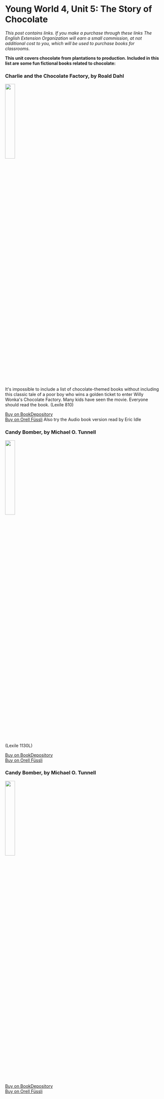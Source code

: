 # Young World 4, Unit 5: The Story of Chocolate

 *This post contains links. If you make a purchase through these links The English Extension Organization will earn a small commission, at not additional cost to you, which will be used to purchase books for classrooms.*

**This unit covers chocolate from plantations to production.  Included in this list are some fun fictional books related to chocolate:**

### Charlie and the Chocolate Factory, by Roald Dahl

<img src="https://imgur.com/.png" width="25%" />

It's impossible to include a list of chocolate-themed books without including this classic tale of a poor boy who wins a golden ticket to enter Willy Wonka's Chocolate Factory.  Many kids have seen the movie.  Everyone should read the book.  (Lexile 810)

<a href="https://www.bookdepository.com/Ca-oer-al-l/978103?ref=grid-view&qid=16&sr=1-1" rel="nofollow"> Buy on BookDepository</a>  
<a href="https://www.orellfuessli.ch/shop/home/artikeldetails/A10" rel="nofollow">Buy on Orell Füssli</a>
Also try the Audio book version read by Eric Idle

### Candy Bomber, by Michael O. Tunnell

<img src="https://imgur.com/goMtnFMg.png" width="25%" />

 (Lexile 1130L)

<a href="https://www.bookdepository.com/Candy-Bomber-Michael-O-Tunnell/9781580893374?ref=grid-view&qid=1674492171837792874492171837&sr=1-1" rel="nofollow"> Buy on BookDepository</a>  
<a href="https://www.orellfuessli.ch/shop/home/artikeldetails/A1009294094" rel="nofollow">Buy on Orell Füssli</a>

### Candy Bomber, by Michael O. Tunnell

<img src="https://imgur.com/oMtnFMg.png" width="25%" />



<a href="https://www.bookdepository.com/Candy-Bomber-Michael-O-Tunnell/9781580893374?ref=grid-view&qid=167449217183774492171837&sr=1-1" rel="nofollow"> Buy on BookDepository</a>  
<a href="https://www.orellfuessli.ch/shop/home/artikeldetails/A1009294094" rel="nofollow">Buy on Orell Füssli</a>
<!--stackedit_data:
eyJoaXN0b3J5IjpbODkxNzgxMzMwLDg3MzUxNjI2NCw2MTcwMz
c4MTgsLTYwMjgwMjQ0Nyw5ODMxMDQzMjFdfQ==
-->